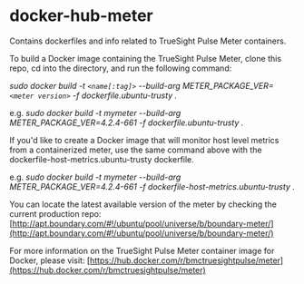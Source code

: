 # docker-hub-meter
Contains dockerfiles and info related to TrueSight Pulse Meter containers.

To build a Docker image containing the TrueSight Pulse Meter, clone this repo, cd into the directory, and run the following command:

*sudo docker build -t `<name[:tag]>` --build-arg METER_PACKAGE_VER=`<meter version>` -f dockerfile.ubuntu-trusty .*

e.g.  *sudo docker build -t mymeter --build-arg METER_PACKAGE_VER=4.2.4-661 -f dockerfile.ubuntu-trusty .*

If you'd like to create a Docker image that will monitor host level metrics from a containerized meter, use the same command above with the dockerfile-host-metrics.ubuntu-trusty dockerfile.

e.g.  *sudo docker build -t mymeter --build-arg METER_PACKAGE_VER=4.2.4-661 -f dockerfile-host-metrics.ubuntu-trusty .*

You can locate the latest available version of the meter by checking the current production repo: [http://apt.boundary.com/#!/ubuntu/pool/universe/b/boundary-meter/](http://apt.boundary.com/#!/ubuntu/pool/universe/b/boundary-meter/)

For more information on the TrueSight Pulse Meter container image for Docker, please visit: [https://hub.docker.com/r/bmctruesightpulse/meter](https://hub.docker.com/r/bmctruesightpulse/meter)
